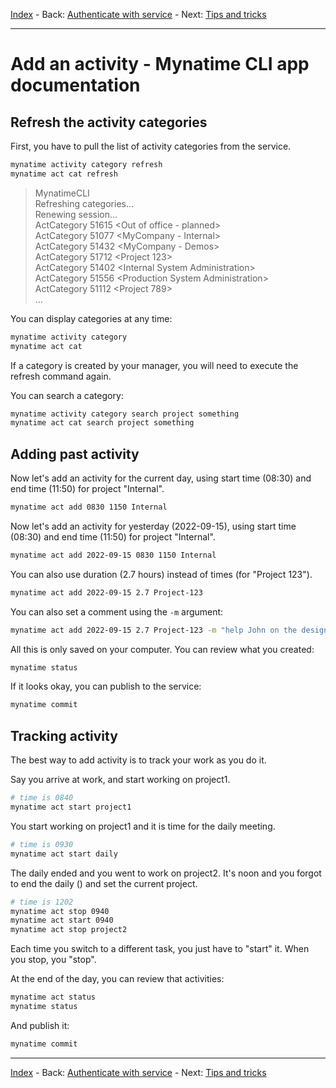
[Index](AppCLI.0Index.en.md) - Back: [Authenticate with service](AppCLI.Authenticate.en.md) - Next: [Tips and tricks](AppCLI.Tips-tricks.en.md)

---

Add an activity - Mynatime CLI app documentation
====================================

Refresh the activity categories
-----------------------------------

First, you have to pull the list of activity categories from the service.

```bash
mynatime activity category refresh
mynatime act cat refresh
```

> MynatimeCLI   
> Refreshing categories...  
Renewing session...  
ActCategory 51615 &lt;Out of office - planned&gt;   
ActCategory 51077 &lt;MyCompany - Internal&gt;  
ActCategory 51432 &lt;MyCompany - Demos&gt;  
ActCategory 51712 &lt;Project 123&gt;  
ActCategory 51402 &lt;Internal System Administration&gt;      
ActCategory 51556 &lt;Production System Administration&gt;  
ActCategory 51112 &lt;Project 789&gt;  
> ...

You can display categories at any time:

```bash
mynatime activity category
mynatime act cat
```

If a category is created by your manager, you will need to execute the refresh command again.

You can search a category:

```bash
mynatime activity category search project something
mynatime act cat search project something
```


Adding past activity
-----------------------------------

Now let's add an activity for the current day, using start time (08:30) and end time (11:50) for project "Internal".

```bash
mynatime act add 0830 1150 Internal
```

Now let's add an activity for yesterday (2022-09-15), using start time (08:30) and end time (11:50) for project "Internal".

```bash
mynatime act add 2022-09-15 0830 1150 Internal
```

You can also use duration (2.7 hours) instead of times (for "Project 123").

```bash
mynatime act add 2022-09-15 2.7 Project-123
```

You can also set a comment using the `-m` argument:

```bash
mynatime act add 2022-09-15 2.7 Project-123 -m "help John on the design"
```

All this is only saved on your computer. You can review what you created:

```bash
mynatime status
```

If it looks okay, you can publish to the service:

```bash
mynatime commit
```


Tracking activity
-----------------------------------

The best way to add activity is to track your work as you do it. 

Say you arrive at work, and start working on project1.

```bash
# time is 0840
mynatime act start project1
```

You start working on project1 and it is time for the daily meeting.

```bash
# time is 0930
mynatime act start daily
```

The daily ended and you went to work on project2. It's noon and you forgot to end the daily () and set the current project.

```bash
# time is 1202
mynatime act stop 0940
mynatime act start 0940
mynatime act stop project2
```

Each time you switch to a different task, you just have to "start" it.  When you stop, you "stop".

At the end of the day, you can review that activities:

```bash
mynatime act status
mynatime status
```

And publish it:

```bash
mynatime commit
```


---

[Index](AppCLI.0Index.en.md) - Back: [Authenticate with service](AppCLI.Authenticate.en.md) - Next: [Tips and tricks](AppCLI.Tips-tricks.en.md)
